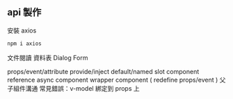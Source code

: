 
## api 製作
安裝 axios 
```bash
npm i axios
```

文件閱讀
資料表
Dialog
Form

props/event/attribute
provide/inject
default/named slot
component reference
async component
wrapper component ( redefine props/event )
父子組件溝通
常見錯誤：v-model 綁定到 props 上

